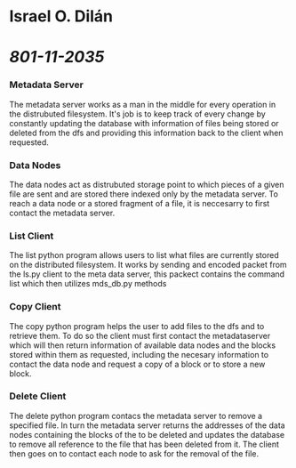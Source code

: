 # Israel O. Dilán
# *801-11-2035*


### Metadata Server

The metadata server works as a man in the middle for every operation in the
distrubuted filesystem. It's job is to keep track of every change by constantly
updating the database with information of files being stored or deleted from the
dfs and providing this information back to the client when requested.

### Data Nodes

The data nodes act as distrubuted storage point to which pieces of a given file are
sent and are stored there indexed only by the metadata server. To reach a data node
or a stored fragment of a file, it is neccesarry to first contact the metadata
server. 

### List Client

The list python program allows users to list what files are currently stored on
the distributed filesystem. It works by sending and encoded packet from the ls.py
client to the meta data server, this packect contains the command list which then
utilizes mds_db.py methods 

### Copy Client

The copy python program helps the user to add files to the dfs and to retrieve 
them. To do so the client must first contact the metadataserver which will then
return information of available data nodes and the blocks stored within them as
requested, including the necesary information to contact the data node and request
a copy of a block or to store a new block.  

### Delete Client

The delete python program contacs the metadata server to remove a specified file.
In turn the metadata server returns the addresses of the data nodes containing the
blocks of the to be deleted and updates the database to remove all reference to the
file that has been deleted from it. The client then goes on to contact each node to
ask for the removal of the file.